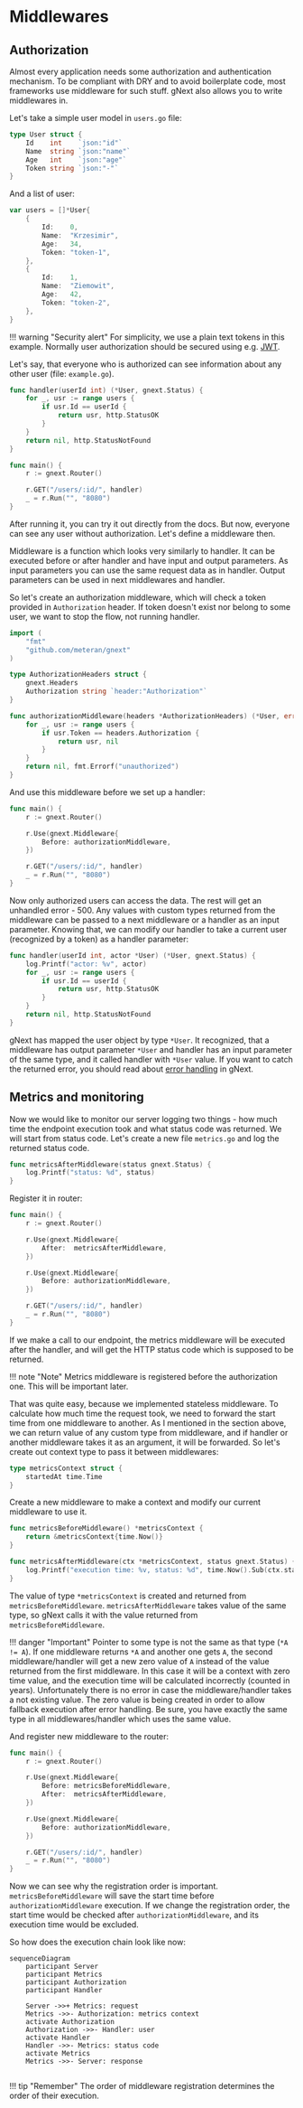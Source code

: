 # Middlewares

## Authorization
Almost every application needs some authorization and authentication mechanism. 
To be compliant with DRY and to avoid boilerplate code, most frameworks use middleware for such stuff.
gNext also allows you to write middlewares in.

Let's take a simple user model in `users.go` file:

``` go title="users.go"
type User struct {
    Id    int    `json:"id"`
    Name  string `json:"name"`
    Age   int    `json:"age"`
    Token string `json:"-"`
}
```

And a list of user:

``` go title="users.go"
var users = []*User{
    {
        Id:    0,
        Name:  "Krzesimir",
        Age:   34,
        Token: "token-1",
    },
    {
        Id:    1,
        Name:  "Ziemowit",
        Age:   42,
        Token: "token-2",
    },
}
```

!!! warning "Security alert"
    For simplicity, we use a plain text tokens in this example. Normally user authorization should be secured using e.g. [JWT](https://github.com/golang-jwt/jwt).

Let's say, that everyone who is authorized can see information about any other user (file: `example.go`).

``` go title="example.go"
func handler(userId int) (*User, gnext.Status) {
	for _, usr := range users {
		if usr.Id == userId {
			return usr, http.StatusOK
		}
	}
	return nil, http.StatusNotFound
}

func main() {
	r := gnext.Router()

	r.GET("/users/:id/", handler)
	_ = r.Run("", "8080")
}
```

After running it, you can try it out directly from the docs. But now, everyone can see any user without authorization.
Let's define a middleware then.

Middleware is a function which looks very similarly to handler. 
It can be executed before or after handler and have input and output parameters. 
As input parameters you can use the same request data as in handler. Output parameters can be used in next middlewares and handler.

So let's create an authorization middleware, which will check a token provided in `Authorization` header. 
If token doesn't exist nor belong to some user, we want to stop the flow, not running handler.  

``` go title="middleware.go"
import (
	"fmt"
	"github.com/meteran/gnext"
)

type AuthorizationHeaders struct {
	gnext.Headers
	Authorization string `header:"Authorization"`
}

func authorizationMiddleware(headers *AuthorizationHeaders) (*User, error) {
	for _, usr := range users {
		if usr.Token == headers.Authorization {
			return usr, nil
		}
	}
	return nil, fmt.Errorf("unauthorized")
}
```

And use this middleware before we set up a handler:

``` go title="example.go"
func main() {
	r := gnext.Router()

	r.Use(gnext.Middleware{
		Before: authorizationMiddleware,
	})

	r.GET("/users/:id/", handler)
	_ = r.Run("", "8080")
}
```

Now only authorized users can access the data. The rest will get an unhandled error - 500.
Any values with custom types returned from the middleware can be passed to a next middleware or a handler as an input parameter.
Knowing that, we can modify our handler to take a current user (recognized by a token) as a handler parameter:

``` go title="example.go"
func handler(userId int, actor *User) (*User, gnext.Status) {
    log.Printf("actor: %v", actor)
    for _, usr := range users {
        if usr.Id == userId {
            return usr, http.StatusOK
        }
    }
    return nil, http.StatusNotFound
}
```

gNext has mapped the user object by type `*User`. 
It recognized, that a middleware has output parameter `*User` and handler has an input parameter of the same type, and it called handler with `*User` value.
If you want to catch the returned error, you should read about [error handling](../error-handling/) in gNext.

## Metrics and monitoring

Now we would like to monitor our server logging two things - how much time the endpoint execution took and what status code was returned.
We will start from status code. Let's create a new file `metrics.go` and log the returned status code.

``` go title="metrics.go"
func metricsAfterMiddleware(status gnext.Status) {
	log.Printf("status: %d", status)
}
```

Register it in router:

``` go title="example.go"
func main() {
	r := gnext.Router()

	r.Use(gnext.Middleware{
		After:  metricsAfterMiddleware,
	})

	r.Use(gnext.Middleware{
		Before: authorizationMiddleware,
	})

	r.GET("/users/:id/", handler)
	_ = r.Run("", "8080")
}
```

If we make a call to our endpoint, the metrics middleware will be executed after the handler, and will get the HTTP status code which is supposed to be returned.

!!! note "Note" 
    Metrics middleware is registered before the authorization one. This will be important later.

That was quite easy, because we implemented stateless middleware. 
To calculate how much time the request took, we need to forward the start time from one middleware to another.
As I mentioned in the section above, we can return value of any custom type from middleware, and if handler or another middleware takes it as an argument, it will be forwarded.
So let's create out context type to pass it between middlewares:

``` go title="metrics.go"
type metricsContext struct {
    startedAt time.Time
}
```

Create a new middleware to make a context and modify our current middleware to use it.

``` go title="metrics.go"
func metricsBeforeMiddleware() *metricsContext {
    return &metricsContext{time.Now()}
}

func metricsAfterMiddleware(ctx *metricsContext, status gnext.Status) {
    log.Printf("execution time: %v, status: %d", time.Now().Sub(ctx.startedAt), status)
}
```

The value of type `*metricsContext` is created and returned from `metricsBeforeMiddleware`.
`metricsAfterMiddleware` takes value of the same type, so gNext calls it with the value returned from `metricsBeforeMiddleware`.

!!! danger "Important"
    Pointer to some type is not the same as that type (`*A != A`). If one middleware returns `*A` and another one gets `A`, 
    the second middleware/handler will get a new zero value of `A` instead of the value returned from the first middleware.
    In this case it will be a context with zero time value, and the execution time will be calculated incorrectly (counted in years).
    Unfortunately there is no error in case the middleware/handler takes a not existing value.
    The zero value is being created in order to allow fallback execution after error handling.
    Be sure, you have exactly the same type in all middlewares/handler which uses the same value.
    

And register new middleware to the router:

```go title="example.go"
func main() {
	r := gnext.Router()

	r.Use(gnext.Middleware{
		Before: metricsBeforeMiddleware,
		After:  metricsAfterMiddleware,
	})

	r.Use(gnext.Middleware{
		Before: authorizationMiddleware,
	})

	r.GET("/users/:id/", handler)
	_ = r.Run("", "8080")
}
```

Now we can see why the registration order is important. 
`metricsBeforeMiddleware` will save the start time before `authorizationMiddleware` execution.
If we change the registration order, the start time would be checked after `authorizationMiddleware`, and its execution time would be excluded.

So how does the execution chain look like now:

```mermaid
sequenceDiagram
    participant Server
    participant Metrics
    participant Authorization
    participant Handler
    
    Server ->>+ Metrics: request
    Metrics ->>- Authorization: metrics context
    activate Authorization
    Authorization ->>- Handler: user
    activate Handler
    Handler ->>- Metrics: status code
    activate Metrics
    Metrics ->>- Server: response
    
```

!!! tip "Remember"
    The order of middleware registration determines the order of their execution. 

